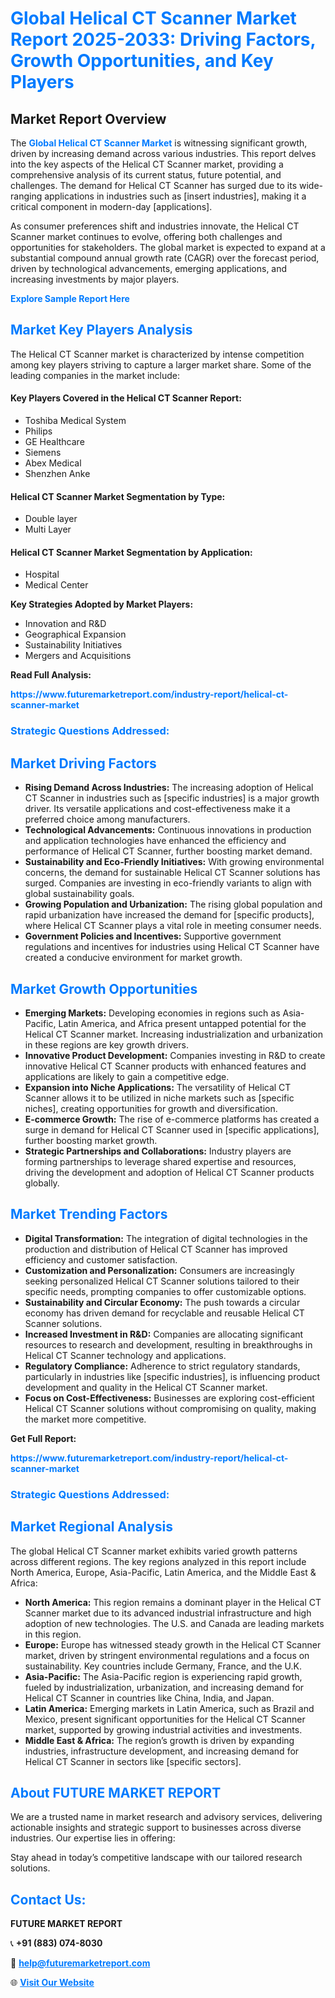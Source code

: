 <h1 style="color: #007BFF;">Global Helical CT Scanner Market Report 2025-2033: Driving Factors, Growth Opportunities, and Key Players</h1>

<section id="overview">
<h2>Market Report Overview</h2>
<p>The <a href="https://www.futuremarketreport.com/industry-report/helical-ct-scanner-market" style="color: #007BFF; text-decoration: none;"><strong>Global Helical CT Scanner Market</strong></a> is witnessing significant growth, driven by increasing demand across various industries. This report delves into the key aspects of the Helical CT Scanner market, providing a comprehensive analysis of its current status, future potential, and challenges. The demand for Helical CT Scanner has surged due to its wide-ranging applications in industries such as [insert industries], making it a critical component in modern-day [applications].</p>
<p>As consumer preferences shift and industries innovate, the Helical CT Scanner market continues to evolve, offering both challenges and opportunities for stakeholders. The global market is expected to expand at a substantial compound annual growth rate (CAGR) over the forecast period, driven by technological advancements, emerging applications, and increasing investments by major players.</p>
</section>

<section id="overview">
<p><a href="https://www.futuremarketreport.com/request-sample/reportId=99200" style="color: #007BFF; text-decoration: none;"><strong>Explore Sample Report Here</strong></a></p>
</section>

<section id="key-players">
<h2 style="color: #007BFF;">Market Key Players Analysis</h2>
<p>The Helical CT Scanner market is characterized by intense competition among key players striving to capture a larger market share. Some of the leading companies in the market include:</p>
<h4>Key Players Covered in the Helical CT Scanner Report:</h4>
<ul><li>Toshiba Medical System</li><li>Philips</li><li>GE Healthcare</li><li>Siemens</li><li>Abex Medical</li><li>Shenzhen Anke</li></ul>
<h4>Helical CT Scanner Market Segmentation by Type:</h4>
<ul><li>Double layer</li><li>Multi Layer</li></ul>

<h4>Helical CT Scanner Market Segmentation by Application:</h4>
<ul><li>Hospital</li><li>Medical Center</li></ul>
<p><strong>Key Strategies Adopted by Market Players:</strong></p>
<ul>
<li>Innovation and R&D</li>
<li>Geographical Expansion</li>
<li>Sustainability Initiatives</li>
<li>Mergers and Acquisitions</li>
</ul>
</section>

<section>
<p><strong>Read Full Analysis: </strong></p><a href="https://www.futuremarketreport.com/industry-report/helical-ct-scanner-market" style="color: #007BFF; text-decoration: none;"><strong>https://www.futuremarketreport.com/industry-report/helical-ct-scanner-market</strong></a>
<h3 style="color: #007BFF;">Strategic Questions Addressed:</h3>
</section>

<section id="driving-factors">
<h2 style="color: #007BFF;">Market Driving Factors</h2>
<ul>
<li><strong>Rising Demand Across Industries:</strong> The increasing adoption of Helical CT Scanner in industries such as [specific industries] is a major growth driver. Its versatile applications and cost-effectiveness make it a preferred choice among manufacturers.</li>
<li><strong>Technological Advancements:</strong> Continuous innovations in production and application technologies have enhanced the efficiency and performance of Helical CT Scanner, further boosting market demand.</li>
<li><strong>Sustainability and Eco-Friendly Initiatives:</strong> With growing environmental concerns, the demand for sustainable Helical CT Scanner solutions has surged. Companies are investing in eco-friendly variants to align with global sustainability goals.</li>
<li><strong>Growing Population and Urbanization:</strong> The rising global population and rapid urbanization have increased the demand for [specific products], where Helical CT Scanner plays a vital role in meeting consumer needs.</li>
<li><strong>Government Policies and Incentives:</strong> Supportive government regulations and incentives for industries using Helical CT Scanner have created a conducive environment for market growth.</li>
</ul>
</section>

<section id="growth-opportunities">
<h2 style="color: #007BFF;">Market Growth Opportunities</h2>
<ul>
<li><strong>Emerging Markets:</strong> Developing economies in regions such as Asia-Pacific, Latin America, and Africa present untapped potential for the Helical CT Scanner market. Increasing industrialization and urbanization in these regions are key growth drivers.</li>
<li><strong>Innovative Product Development:</strong> Companies investing in R&D to create innovative Helical CT Scanner products with enhanced features and applications are likely to gain a competitive edge.</li>
<li><strong>Expansion into Niche Applications:</strong> The versatility of Helical CT Scanner allows it to be utilized in niche markets such as [specific niches], creating opportunities for growth and diversification.</li>
<li><strong>E-commerce Growth:</strong> The rise of e-commerce platforms has created a surge in demand for Helical CT Scanner used in [specific applications], further boosting market growth.</li>
<li><strong>Strategic Partnerships and Collaborations:</strong> Industry players are forming partnerships to leverage shared expertise and resources, driving the development and adoption of Helical CT Scanner products globally.</li>
</ul>
</section>

<section id="trending-factors">
<h2 style="color: #007BFF;">Market Trending Factors</h2>
<ul>
<li><strong>Digital Transformation:</strong> The integration of digital technologies in the production and distribution of Helical CT Scanner has improved efficiency and customer satisfaction.</li>
<li><strong>Customization and Personalization:</strong> Consumers are increasingly seeking personalized Helical CT Scanner solutions tailored to their specific needs, prompting companies to offer customizable options.</li>
<li><strong>Sustainability and Circular Economy:</strong> The push towards a circular economy has driven demand for recyclable and reusable Helical CT Scanner solutions.</li>
<li><strong>Increased Investment in R&D:</strong> Companies are allocating significant resources to research and development, resulting in breakthroughs in Helical CT Scanner technology and applications.</li>
<li><strong>Regulatory Compliance:</strong> Adherence to strict regulatory standards, particularly in industries like [specific industries], is influencing product development and quality in the Helical CT Scanner market.</li>
<li><strong>Focus on Cost-Effectiveness:</strong> Businesses are exploring cost-efficient Helical CT Scanner solutions without compromising on quality, making the market more competitive.</li>
</ul>
</section>

<section>
<p><strong>Get Full Report: </strong></p><a href="https://www.futuremarketreport.com/industry-report/helical-ct-scanner-market" style="color: #007BFF; text-decoration: none;"><strong>https://www.futuremarketreport.com/industry-report/helical-ct-scanner-market</strong></a>
<h3 style="color: #007BFF;">Strategic Questions Addressed:</h3>
</section>


<section id="regional-analysis">
<h2 style="color: #007BFF;">Market Regional Analysis</h2>
<p>The global Helical CT Scanner market exhibits varied growth patterns across different regions. The key regions analyzed in this report include North America, Europe, Asia-Pacific, Latin America, and the Middle East & Africa:</p>
<ul>
<li><strong>North America:</strong> This region remains a dominant player in the Helical CT Scanner market due to its advanced industrial infrastructure and high adoption of new technologies. The U.S. and Canada are leading markets in this region.</li>
<li><strong>Europe:</strong> Europe has witnessed steady growth in the Helical CT Scanner market, driven by stringent environmental regulations and a focus on sustainability. Key countries include Germany, France, and the U.K.</li>
<li><strong>Asia-Pacific:</strong> The Asia-Pacific region is experiencing rapid growth, fueled by industrialization, urbanization, and increasing demand for Helical CT Scanner in countries like China, India, and Japan.</li>
<li><strong>Latin America:</strong> Emerging markets in Latin America, such as Brazil and Mexico, present significant opportunities for the Helical CT Scanner market, supported by growing industrial activities and investments.</li>
<li><strong>Middle East & Africa:</strong> The region’s growth is driven by expanding industries, infrastructure development, and increasing demand for Helical CT Scanner in sectors like [specific sectors].</li>
</ul>
</section>

<footer>
<h2 style="color: #007BFF;">About FUTURE MARKET REPORT</h2>
<p>We are a trusted name in market research and advisory services, delivering actionable insights and strategic support to businesses across diverse industries. Our expertise lies in offering:</p>

<p>Stay ahead in today’s competitive landscape with our tailored research solutions.</p>

<h2 style="color: #007BFF;">Contact Us:</h2>
<p><strong>FUTURE MARKET REPORT</strong></p>
<p>📞 <strong>+91 (883) 074-8030</strong></p>
<p>📧 <strong><a href="mailto:help@futuremarketreport.com" style="color: #007BFF;">help@futuremarketreport.com</a></strong></p>
<p>🌐 <strong><a href="https://www.futuremarketreport.com/" style="color: #007BFF;">Visit Our Website</a></strong></p>
</footer>
